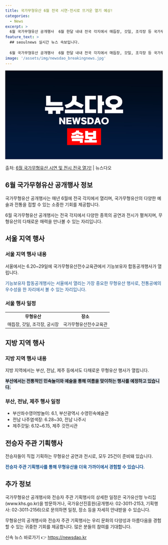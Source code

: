 ```yaml
---
title: 국가무형유산 6월 전국 시연·전시로 뜨거운 열기 예상!
categories:
  - News
excerpt: >
  6월 국가무형유산 공개행사  6월 한달 내내 전국 각지에서 매듭장, 갓일, 조각장 등 국가무형유산 보유자들의…
feature_text: >
  ## seoulnews 실시간 뉴스 속보입니다.

  6월 국가무형유산 공개행사  6월 한달 내내 전국 각지에서 매듭장, 갓일, 조각장 등 국가무형유산 보유자들의…
image: '/assets/img/newsdao_breakingnews.jpg'
---
```


![뉴스다오 속보](/assets/img/newsdao_breakingnews.jpg)

<p>출처: <a href="https://newsdao.kr/4016" rel="dofollow">6월 국가무형유산 시연 및 전시 전국 열기!</a> | 뉴스다오</p>

<h2 data-ke-size="size26">6월 국가무형유산 공개행사 정보</h2>
국가무형유산 공개행사는 매년 6월에 전국 각지에서 열리며, 국가무형유산의 다양한 예술과 전통을 접할 수 있는 소중한 기회를 제공합니다.

<p data-ke-size="size16">6월 국가무형유산 공개행사는 전국 각지에서 다양한 종목의 공연과 전시가 펼쳐지며, 무형유산의 다채로운 매력을 만나볼 수 있는 자리입니다.</p>

<h2 data-ke-size="size26">서울 지역 행사</h2>
<h3>서울 지역 행사 내용</h3>
서울에서는 6.20~29일에 국가무형유산전수교육관에서 기능보유자 합동공개행사가 열립니다.

<span style="color: #1a5490;">기능보유자 합동공개행사는 서울에서 열리는 가장 중요한 무형유산 행사로, 전통공예의 우수성을 한 자리에서 볼 수 있는 자리입니다.</span>

<h3>서울 행사 일정</h3>
<table>
	<tr>
		<td style="text-align: center; height: 17px;"><b>무형유산</b></td>
		<td style="text-align: center; height: 17px;"><b>장소</b></td>
	</tr>
	<tr>
		<td style="text-align: center; height: 17px;">매듭장, 갓일, 조각장, 궁시장</td>
		<td style="text-align: center; height: 17px;">국가무형유산전수교육관</td>
	</tr>
</table>

<h2 data-ke-size="size26">지방 지역 행사</h2>
<h3>지방 지역 행사 내용</h3>
지방 지역에서는 부산, 전남, 제주 등에서도 다채로운 무형유산 행사가 열립니다.

<b><span style="background-color: #21538527;">부산에서는 전통적인 민속놀이와 예술을 통해 여름을 맞이하는 행사를 예정하고 있습니다.</span></b>

<h3>부산, 전남, 제주 행사 일정</h3>
<ul>
	<li>부산좌수영어방놀이: 6.1, 부산광역시 수영민속예술관</li>
	<li>전남 나주염색장: 6.28~30, 전남 나주시</li>
	<li>제주갓일: 6.12~6.15, 제주 갓전시관</li>
</ul>

<h2 data-ke-size="size26">전승자 주관 기획행사</h2>
전승자들이 직접 기획하는 무형유산 공연과 전시로, 모두 25건이 준비돼 있습니다.

<b><span style="color: #1a5490;">전승자 주관 기획행사를 통해 무형유산을 더욱 가까이에서 경험할 수 있습니다.</span></b>

<h2 data-ke-size="size26">추가 정보</h2>
국가무형유산 공개행사와 전승자 주관 기획행사의 상세한 일정은 국가유산청 누리집(www.khs.go.kr)을 방문하거나, 국가유산진흥원(공개행사: 02-3011-2153, 기획행사: 02-3011-2156)으로 문의하면 일정, 장소 등을 자세히 안내받을 수 있습니다.

<p data-ke-size="size16">무형유산의 공개행사와 전승자 주관 기획행사는 우리 문화의 다양성과 아름다움을 경험할 수 있는 귀중한 기회를 제공합니다. 많은 분들의 참여를 기대합니다.</p> 

신속 뉴스 바로가기 👉 <a href="https://newsdao.kr" rel="dofollow">https://newsdao.kr</a>



